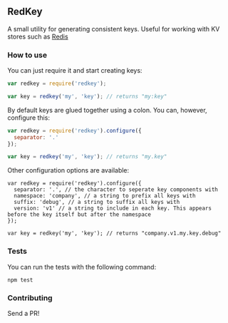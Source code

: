 ## RedKey

A small utility for generating consistent keys. Useful for working with KV stores such as [Redis](http://redis.io)

### How to use

You can just require it and start creating keys:

```js
var redkey = require('redkey');

var key = redkey('my', 'key'); // returns "my:key"
```

By default keys are glued together using a colon. You can, however, configure this:

```js
var redkey = require('redkey').configure({
  separator: '.'
});

var key = redkey('my', 'key'); // returns "my.key"
```

Other configuration options are available:

```
var redkey = require('redkey').configure({
  separator: '.', // the character to seperate key components with
  namespace: 'company', // a string to prefix all keys with
  suffix: 'debug', // a string to suffix all keys with
  version: 'v1' // a string to include in each key. This appears before the key itself but after the namespace
});

var key = redkey('my', 'key'); // returns "company.v1.my.key.debug"
```

### Tests

You can run the tests with the following command:

```
npm test
```

### Contributing

Send a PR!
